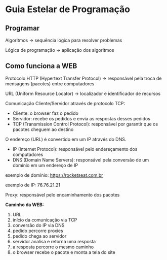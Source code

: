 # Guia Estelar de Programação

## Programar

Algoritmos -> sequência lógica para resolver problemas

Lógica de programação -> aplicação dos algoritmos


## Como funciona a WEB

Protocolo HTTP (Hypertext Transfer Protocol) -> responsável pela troca de mensagens (pacotes) entre computadores

URL (Uniform Resource Locator) -> localizador e identificador de recursos

Comunicação Cliente/Servidor através de protocolo TCP:

- Cliente: o browser faz o pedido
- Servidor: recebe os pedidos e envia as respostas desses pedidos
- TCP (Transmission Control Protocol): responsável por garantir que os pacotes cheguem ao destino

O endereço (URL) é convertido em um IP através do DNS.
- IP (Internet Protocol): responsável pelo endereçamento dos computadores
- DNS (Domain Name Servers): responsável pela conversão de um domínio em um endereço de IP

exemplo de domínio: https://rocketseat.com.br

exemplo de IP: 76.76.21.21

Proxy: responsável pelo encaminhamento dos pacotes

**Caminho da WEB:**

1. URL
2. início da comunicação via TCP
3. conversão do IP via DNS
4. pedido percorre proxies
5. pedido chega ao servidor
6. servidor analisa e retorna uma resposta
7. a resposta percorre o mesmo caminho
8. o browser recebe o pacote e monta a tela do site
